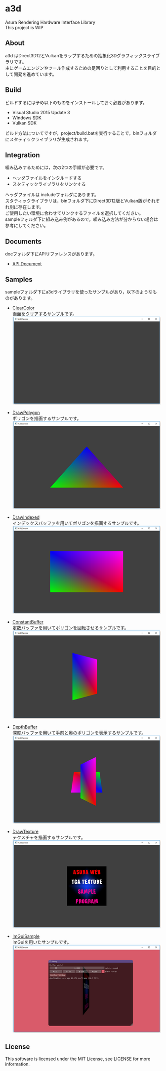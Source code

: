# a3d
Asura Rendering Hardware Interface Library  
This project is WIP  

## About
a3d はDirect3D12とVulkanをラップするための抽象化3Dグラフィックスライブラリです。  
主にゲームエンジンやツール作成するための足回りとして利用することを目的として開発を進めています。  

## Build  
ビルドするには予め以下のものをインストールしておく必要があります。
* Visual Studio 2015 Update 3  
* Windows SDK  
* Vulkan SDK  

ビルド方法についてですが，project/build.batを実行することで，binフォルダにスタティックライブラリが生成されます。  


## Integration  
組み込みするためには，次の2つの手順が必要です。
* ヘッダファイルをインクルードする  
* スタティックライブラリをリンクする  

ヘッダファイルは includeフォルダにあります。  
スタティックライブラリは，binフォルダ下にDirect3D12版とVulkan版がそれぞれ別に存在します。  
ご使用したい環境に合わせてリンクするファイルを選択してください。  
sampleフォルダ下に組み込み例があるので，組み込み方法が分からない場合は参考にしてください。  


## Documents
docフォルダ下にAPIリファレンスがあります。  
* [API Document](./doc/a3d_api.chm)  


## Samples
sampleフォルダ下にa3dライブラリを使ったサンプルがあり，以下のようなものがあります。  

* [ClearColor](./sample/001_ClearColor/code "ClearColor")  
画面をクリアするサンプルです。  
![ClearColor](./doc/images/001_ClearColor.png)  

* [DrawPolygon](./sample/002_DrawPolygon/code "DrawPolygon")  
ポリゴンを描画するサンプルです。  
![DrawPolygon](./doc/images/002_DrawPolygon.png)  

* [DrawIndexed](./sample/003_DrawIndexed/code "DrawIndexed")  
インデックスバッファを用いてポリゴンを描画するサンプルです。  
![DrawIndexed](./doc/images/003_DrawIndexed.png)  

* [ConstantBuffer](./sample/004_ConstantBuffer/code "ConstantBuffer")  
定数バッファを用いてポリゴンを回転させるサンプルです。  
![ConstantBuffer](./doc/images/004_ConstantBuffer.png)  

* [DepthBuffer](./sample/005_DepthBuffer/code "DepthBuffer")  
深度バッファを用いて手前と奥のポリゴンを表示するサンプルです。  
![DepthBuffer](./doc/images/005_DepthBuffer.png)  

* [DrawTexture](./sample/006_DrawTexture/code "DrawTexture")  
テクスチャを描画するサンプルです。  
![DrawTexture](./doc/images/006_DrawTexture.png)  

* [ImGuiSample](./sample/007_ImGuiSample/code "ImGuiSample")  
ImGuiを用いたサンプルです。  
![ImGuiSample](./doc/images/007_ImGuiSample.png)  


## License
This software is licensed under the MIT License, see LICENSE for more information.

